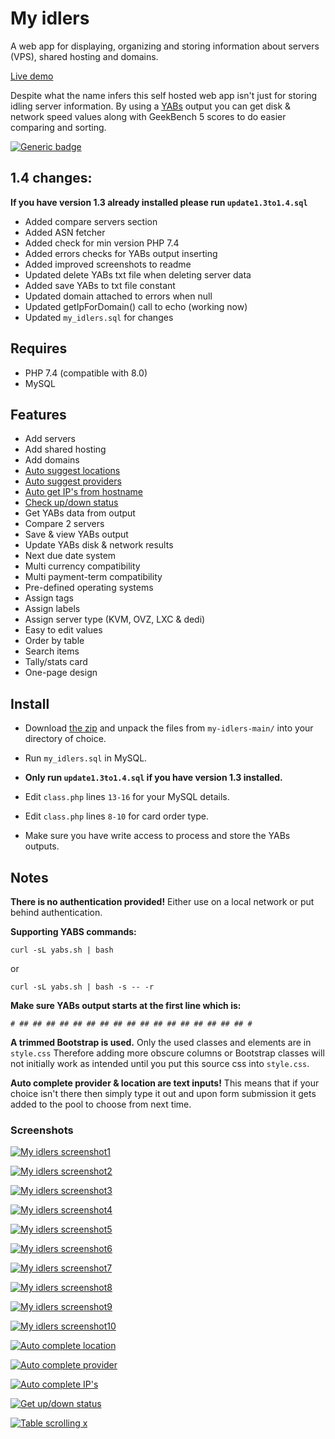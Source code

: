 # My idlers

A web app for displaying, organizing and storing information about servers (VPS), shared hosting and domains.

[Live demo](https://myidlers.srv3r.com/)

Despite what the name infers this self hosted web app isn't just for storing idling server information. 
By using a [YABs](https://github.com/masonr/yet-another-bench-script) output you can get disk & network speed values along with GeekBench 5 scores to do easier comparing and sorting.

[![Generic badge](https://img.shields.io/badge/version-1.4-blue.svg)](https://shields.io/)

## 1.4 changes:
**If you have version 1.3 already installed please run ```update1.3to1.4.sql```**
* Added compare servers section
* Added ASN fetcher
* Added check for min version PHP 7.4 
* Added errors checks for YABs output inserting
* Added improved screenshots to readme
* Updated delete YABs txt file when deleting server data
* Added save YABs to txt file constant
* Updated domain attached to errors when null
* Updated getIpForDomain() call to echo (working now)
* Updated `my_idlers.sql` for changes

## Requires

* PHP 7.4 (compatible with 8.0)
* MySQL

## Features
* Add servers
* Add shared hosting
* Add domains
* [Auto suggest locations](https://cdn.write.corbpie.com/wp-content/uploads/2021/01/my-idlers-self-hosted-server-domain-information-auto-location.gif)
* [Auto suggest providers](https://cdn.write.corbpie.com/wp-content/uploads/2021/01/my-idlers-self-hosted-server-domain-information-auto-provider.gif)
* [Auto get IP's from hostname](https://cdn.write.corbpie.com/wp-content/uploads/2021/01/my-idlers-self-hosted-server-domain-information-ips-from-hostname.gif)
* [Check up/down status](https://cdn.write.corbpie.com/wp-content/uploads/2021/01/my-idlers-self-hosted-server-domain-information-ping-up-feature.gif)
* Get YABs data from output
* Compare 2 servers
* Save & view YABs output
* Update YABs disk & network results
* Next due date system
* Multi currency compatibility
* Multi payment-term compatibility
* Pre-defined operating systems
* Assign tags
* Assign labels
* Assign server type (KVM, OVZ, LXC & dedi)
* Easy to edit values
* Order by table
* Search items
* Tally/stats card
* One-page design

## Install

* Download [the zip](https://github.com/cp6/my-idlers/archive/main.zip) and unpack the files from ```my-idlers-main/``` into your directory of choice.
* Run `my_idlers.sql` in MySQL.
  
* **Only run ```update1.3to1.4.sql``` if you have version 1.3 installed.**
  
* Edit ```class.php``` lines ```13-16``` for your MySQL details.
* Edit ```class.php``` lines ```8-10``` for card order type.

* Make sure you have write access to process and store the YABs outputs.


## Notes

**There is no authentication provided!**
 Either use on a local network or put behind authentication.
 
 **Supporting YABS commands:**
 
 ```curl -sL yabs.sh | bash```
 
or

```curl -sL yabs.sh | bash -s -- -r```

**Make sure YABs output starts at the first line which is:** 

```# ## ## ## ## ## ## ## ## ## ## ## ## ## ## ## ## ## #```

 
 **A trimmed Bootstrap is used.** Only the used classes and elements are in ```style.css``` 
 Therefore adding more obscure columns or Bootstrap classes will not initially work as intended until you put this source css into ```style.css```.  

**Auto complete provider & location are text inputs!** This means that if your choice isn't there then simply type it out
 and upon form submission it gets added to the pool to choose from next time.

### Screenshots

[![My idlers screenshot1](https://cdn.write.corbpie.com/wp-content/uploads/2021/02/my-idlers-self-hosted-server-info-cards.jpg)](https://cdn.write.corbpie.com/wp-content/uploads/2021/02/my-idlers-self-hosted-server-info-cards.jpg)

[![My idlers screenshot2](https://cdn.write.corbpie.com/wp-content/uploads/2021/02/my-idlers-self-hosted-server-info-table.jpg)](https://cdn.write.corbpie.com/wp-content/uploads/2021/02/my-idlers-self-hosted-server-info-table.jpg)

[![My idlers screenshot3](https://cdn.write.corbpie.com/wp-content/uploads/2021/02/my-idlers-self-hosted-server-info-more-modal.jpg)](https://cdn.write.corbpie.com/wp-content/uploads/2021/02/my-idlers-self-hosted-server-info-more-modal.jpg)

[![My idlers screenshot4](https://cdn.write.corbpie.com/wp-content/uploads/2021/02/my-idlers-self-hosted-server-info-edit-modal.jpg)](https://cdn.write.corbpie.com/wp-content/uploads/2021/02/my-idlers-self-hosted-server-info-edit-modal.jpg)

[![My idlers screenshot5](https://cdn.write.corbpie.com/wp-content/uploads/2021/02/my-idlers-self-hosted-server-info-order-servers.jpg)](https://cdn.write.corbpie.com/wp-content/uploads/2021/02/my-idlers-self-hosted-server-info-order-servers.jpg)

[![My idlers screenshot6](https://cdn.write.corbpie.com/wp-content/uploads/2021/02/my-idlers-self-hosted-server-info-search.jpg)](https://cdn.write.corbpie.com/wp-content/uploads/2021/02/my-idlers-self-hosted-server-info-search.jpg)

[![My idlers screenshot7](https://cdn.write.corbpie.com/wp-content/uploads/2021/02/my-idlers-self-hosted-server-info-summary-card.jpg)](https://cdn.write.corbpie.com/wp-content/uploads/2021/02/my-idlers-self-hosted-server-info-summary-card.jpg)

[![My idlers screenshot8](https://cdn.write.corbpie.com/wp-content/uploads/2021/02/my-idlers-self-hosted-server-info-compare-two-servers.jpg)](https://cdn.write.corbpie.com/wp-content/uploads/2021/02/my-idlers-self-hosted-server-info-compare-two-servers.jpg)

[![My idlers screenshot9](https://cdn.write.corbpie.com/wp-content/uploads/2021/02/my-idlers-self-hosted-server-info-add-server-from-yabs.jpg)](https://cdn.write.corbpie.com/wp-content/uploads/2021/02/my-idlers-self-hosted-server-info-add-server-from-yabs.jpg)

[![My idlers screenshot10](https://cdn.write.corbpie.com/wp-content/uploads/2021/02/my-idlers-self-hosted-server-info-add-shared-hosting.jpg)](https://cdn.write.corbpie.com/wp-content/uploads/2021/02/my-idlers-self-hosted-server-info-add-shared-hosting.jpg)

[![Auto complete location](https://cdn.write.corbpie.com/wp-content/uploads/2021/01/my-idlers-self-hosted-server-domain-information-auto-location.gif)](https://cdn.write.corbpie.com/wp-content/uploads/2021/01/my-idlers-self-hosted-server-domain-information-auto-location.gif)


[![Auto complete provider](https://cdn.write.corbpie.com/wp-content/uploads/2021/01/my-idlers-self-hosted-server-domain-information-auto-provider.gif)](https://cdn.write.corbpie.com/wp-content/uploads/2021/01/my-idlers-self-hosted-server-domain-information-auto-provider.gif)


[![Auto complete IP's](https://cdn.write.corbpie.com/wp-content/uploads/2021/01/my-idlers-self-hosted-server-domain-information-ips-from-hostname.gif)](https://cdn.write.corbpie.com/wp-content/uploads/2021/01/my-idlers-self-hosted-server-domain-information-ips-from-hostname.gif)


[![Get up/down status](https://cdn.write.corbpie.com/wp-content/uploads/2021/01/my-idlers-self-hosted-server-domain-information-ping-up-feature.gif)](https://cdn.write.corbpie.com/wp-content/uploads/2021/01/my-idlers-self-hosted-server-domain-information-ping-up-feature.gif)


[![Table scrolling x](https://cdn.write.corbpie.com/wp-content/uploads/2021/01/my-idlers-self-hosted-server-domain-information-table-view.gif)](https://cdn.write.corbpie.com/wp-content/uploads/2021/01/my-idlers-self-hosted-server-domain-information-table-view.gif)

